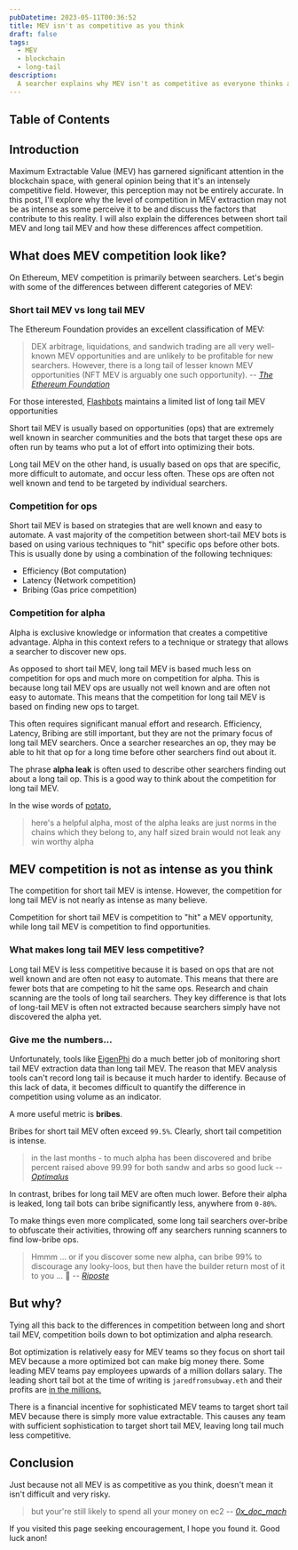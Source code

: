 ```yaml
---
pubDatetime: 2023-05-11T00:36:52
title: MEV isn't as competitive as you think
draft: false
tags:
  - MEV
  - blockchain
  - long-tail
description:
  A searcher explains why MEV isn't as competitive as everyone thinks and why that is.
---
```


## Table of Contents

## Introduction
Maximum Extractable Value (MEV) has garnered significant attention in the blockchain space, with general opinion being that it's an intensely competitive field. However, this perception may not be entirely accurate. In this post, I'll explore why the level of competition in MEV extraction may not be as intense as some perceive it to be and discuss the factors that contribute to this reality. I will also explain the differences between short tail MEV and long tail MEV and how these differences affect competition.

## What does MEV competition look like?
On Ethereum, MEV competition is primarily between searchers. Let's begin with some of the differences between different categories of MEV:

### Short tail MEV vs long tail MEV
The Ethereum Foundation provides an excellent classification of MEV:
> DEX arbitrage, liquidations, and sandwich trading are all very well-known MEV opportunities and are unlikely to be profitable for new searchers. However, there is a long tail of lesser known MEV opportunities (NFT MEV is arguably one such opportunity).
> -- <cite>[The Ethereum Foundation](https://ethereum.org/pl/developers/docs/mev/)</cite>

For those interested, [Flashbots](https://github.com/flashbots/mev-job-board) maintains a limited list of long tail MEV opportunities

Short tail MEV is usually based on opportunities (ops) that are extremely well known in searcher communities and the bots that target these ops are often run by teams who put a lot of effort into optimizing their bots.

Long tail MEV on the other hand, is usually based on ops that are specific, more difficult to automate, and occur less often. These ops are often not well known and tend to be targeted by individual searchers.
### Competition for ops
Short tail MEV is based on strategies that are well known and easy to automate. A vast majority of the competition between short-tail MEV bots is based on using various techniques to "hit" specific ops before other bots. This is usually done by using a combination of the following techniques:
- Efficiency (Bot computation)
- Latency (Network competition)
- Bribing (Gas price competition)

### Competition for alpha
Alpha is exclusive knowledge or information that creates a competitive advantage. Alpha in this context refers to a technique or strategy that allows a searcher to discover new ops.

As opposed to short tail MEV, long tail MEV is based much less on competition for ops and much more on competition for alpha. This is because long tail MEV ops are usually not well known and are often not easy to automate. This means that the competition for long tail MEV is based on finding new ops to target.

This often requires significant manual effort and research. Efficiency, Latency, Bribing are still important, but they are not the primary focus of long tail MEV searchers. Once a searcher researches an op, they may be able to hit that op for a long time before other searchers find out about it.

The phrase **alpha leak** is often used to describe other searchers finding out about a long tail op. This is a good way to think about the competition for long tail MEV.

In the wise words of [potato](https://discordapp.com/users/956734875568853002), 
> here's a helpful alpha, most of the alpha leaks are just norms in the chains which they belong to, any half sized brain would not leak any win worthy alpha 

## MEV competition is not as intense as you think
The competition for short tail MEV is intense. However, the competition for long tail MEV is not nearly as intense as many believe.

Competition for short tail MEV is competition to "hit" a MEV opportunity, while long tail MEV is competition to find opportunities.

### What makes long tail MEV less competitive?
Long tail MEV is less competitive because it is based on ops that are not well known and are often not easy to automate. This means that there are fewer bots that are competing to hit the same ops. Research and chain scanning are the tools of long tail searchers. They key difference is that lots of long-tail MEV is often not extracted because searchers simply have not discovered the alpha yet.

### Give me the numbers...
Unfortunately, tools like [EigenPhi](https://eigenphi.io/) do a much better job of monitoring short tail MEV extraction data than long tail MEV. The reason that MEV analysis tools can't record long tail is because it much harder to identify. Because of this lack of data, it becomes difficult to quantify the difference in competition using volume as an indicator.

A more useful metric is **bribes**.

Bribes for short tail MEV often exceed `99.5%`. Clearly, short tail competition is intense.

> in the last months - to much alpha has been discovered and bribe percent raised above 99.99 for both sandw and arbs so good luck
> -- <cite>[Optimalus](https://discordapp.com/users/808804389526700062)</cite>

In contrast, bribes for long tail MEV are often much lower. Before their alpha is leaked, long tail bots can bribe significantly less, anywhere from `0-80%`.

To make things even more complicated, some long tail searchers over-bribe to obfuscate their activities, throwing off any searchers running scanners to find low-bribe ops.

> Hmmm ... or if you discover some new alpha, can bribe 99% to discourage any looky-loos, but then have the builder return most of it to you ... 🧠
> -- <cite>[Riposte](https://discordapp.com/users/777770061816922132)</cite>

## But why?
Tying all this back to the differences in competition between long and short tail MEV, competition boils down to bot optimization and alpha research. 

Bot optimization is relatively easy for MEV teams so they focus on short tail MEV because a more optimized bot can make big money there. Some leading MEV teams pay employees upwards of a million dollars salary. The leading short tail bot at the time of writing is `jaredfromsubway.eth` and their profits are [in the millions.](https://www.theblock.co/post/230218/jaredfromsubway-mev-bot)

There is a financial incentive for sophisticated MEV teams to target short tail MEV because there is simply more value extractable. This causes any team with sufficient sophistication to target short tail MEV, leaving long tail much less competitive.

## Conclusion
Just because not all MEV is as competitive as you think, doesn't mean it isn't difficult and very risky. 

> but your're still likely to spend all your money on ec2
> -- <cite>[0x_doc_mach](https://discordapp.com/users/904963180252499988)</cite>

If you visited this page seeking encouragement, I hope you found it. Good luck anon!
